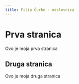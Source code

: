 ```yaml
---
title: Filip Ćurko - naslovnica
---
```

# Prva stranica
Ovo je moja prva stranica

## Druga stranica
Ovo je moja druga stranica
